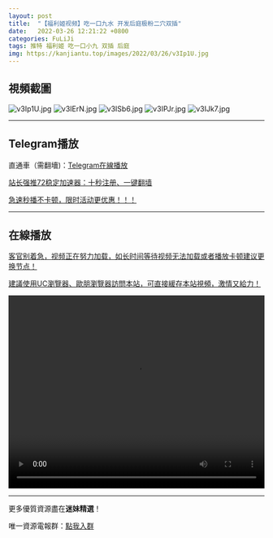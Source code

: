 ```yaml
---
layout: post
title:  "【福利姬视频】吃一口九水 开发后庭极粉二穴双插"
date:   2022-03-26 12:21:22 +0800
categories: FuLiJi
tags: 推特 福利姬 吃一口小九 双插 后庭
img: https://kanjiantu.top/images/2022/03/26/v3Ip1U.jpg
---
```



## 視頻截圖

![v3Ip1U.jpg](https://kanjiantu.top/images/2022/03/26/v3Ip1U.jpg)
![v3IErN.jpg](https://kanjiantu.top/images/2022/03/26/v3IErN.jpg)
![v3ISb6.jpg](https://kanjiantu.top/images/2022/03/26/v3ISb6.jpg)
![v3IPJr.jpg](https://kanjiantu.top/images/2022/03/26/v3IPJr.jpg)
![v3IJk7.jpg](https://kanjiantu.top/images/2022/03/26/v3IJk7.jpg)

* * *
## Telegram播放

直通車（需翻墻)：[Telegram在線播放](https://t.me/mimeijingxuan/368)

<u>站长强推72稳定加速器：[十秒注册、一键翻墙](https://www.mimei.blog/skip/vpn.html) </u>


<u>急速秒播不卡顿，限时活动更优惠！！！</u>
* * *
## 在線播放
<u>客官别着急，视频正在努力加载，如长时间等待视频无法加载或者播放卡顿建议更换节点！</u>

<u>建議使用UC瀏覽器、歐朋瀏覽器訪問本站，可直接緩存本站視頻，激情又給力！</u>
<center><video src="https://cdn.publer.io/uploads/videos/6246f3c8db279732fb55c04c/0d1619b3cd90c1ed226825d553842ed0.mp4" width="100%" height="380px" controls="controls"></video></center>


* * *
更多優質資源盡在**迷妹精選**！

唯一資源電報群：[點我入群](https://t.me/mimeijingxuan)


